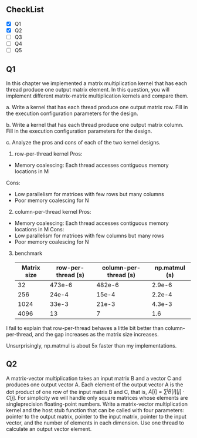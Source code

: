 ## CheckList
- [x] Q1
- [x] Q2
- [ ] Q3
- [ ] Q4
- [ ] Q5

## Q1
In this chapter we implemented a matrix multiplication kernel that has each thread produce one output matrix element. In this question, you will implement different matrix-matrix multiplication kernels and compare them. 

a. Write a kernel that has each thread produce one output matrix row. Fill in the execution configuration parameters for the design. 

b. Write a kernel that has each thread produce one output matrix column. Fill in the execution configuration parameters for the design. 

c. Analyze the pros and cons of each of the two kernel designs.

1. row-per-thread kernel
Pros:
- Memory coalescing: Each thread accesses contiguous memory locations in M

Cons:
- Low parallelism for matrices with few rows but many columns
- Poor memory coalescing for N

2. column-per-thread kernel
Pros:
- Memory coalescing: Each thread accesses contiguous memory locations in M
Cons:
- Low parallelism for matrices with few columns but many rows
- Poor memory coalescing for N

3. benchmark

   | Matrix size | row-per-thread (s) | column-per-thread (s) | np.matmul (s) |
   |-------------|--------------------|-----------------------|---------------|
   | 32          | 473e-6             | 482e-6                | 2.9e-6        |
   | 256         | 24e-4              | 15e-4                 | 2.2e-4        |
   | 1024        | 33e-3              | 21e-3                 | 4.3e-3        |
   | 4096        | 13                 | 7                     | 1.6           |

I fail to explain that row-per-thread behaves a little bit better than column-per-thread, and the gap increases as the matrix size increases.

Unsurprisingly, np.matmul is about 5x faster than my implementations.

## Q2
A matrix-vector multiplication takes an input matrix B and a vector C and produces one output vector A. Each element of the output vector A is the dot  product of one row of the input matrix B and C, that is, $A[i] = \sum^j B[i][j] \cdot C[j]$. For simplicity we will handle only square matrices whose elements are singleprecision floating-point numbers. Write a matrix-vector multiplication kernel and the host stub function that can be called with four parameters: pointer to the output matrix, pointer to the input matrix, pointer to the input vector, and the number of elements in each dimension. Use one thread to calculate an output vector element.
